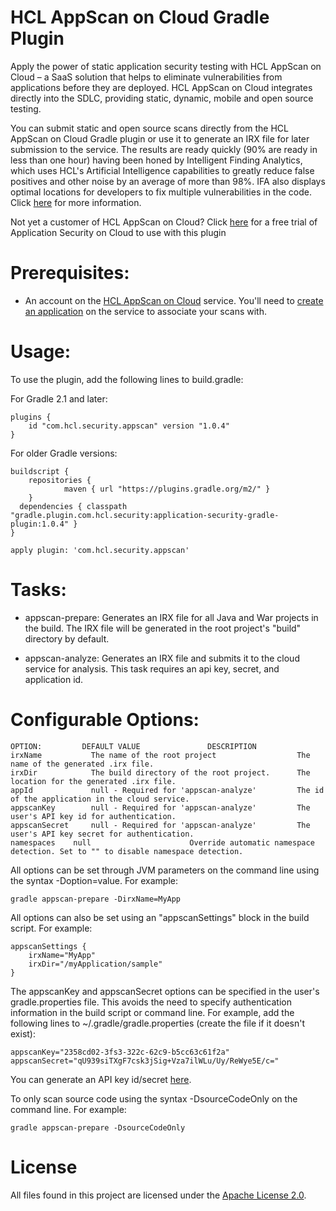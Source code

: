 # HCL AppScan on Cloud Gradle Plugin

Apply the power of static application security testing with HCL AppScan on Cloud – a SaaS solution that helps to eliminate vulnerabilities from applications before they are deployed. HCL AppScan on Cloud integrates directly into the SDLC, providing static, dynamic, mobile and open source testing.

You can submit static and open source scans directly from the HCL AppScan on Cloud Gradle plugin or use it to generate an IRX file for later submission to the service. The results are ready quickly (90% are ready in less than one hour) having been honed by Intelligent Finding Analytics, which uses HCL's Artificial Intelligence capabilities to greatly reduce false positives and other noise by an average of more than 98%. IFA also displays optimal locations for developers to fix multiple vulnerabilities in the code. Click [here](https://securityintelligence.com/intelligent-finding-analytics-cognitive-computing-application-security-expert/) for more information.

Not yet a customer of HCL AppScan on Cloud? Click [here](https://cloud.appscan.com) for a free trial of Application Security on Cloud to use with this plugin

# Prerequisites:

- An account on the [HCL AppScan on Cloud](https://cloud.appscan.com/) service. You'll need to [create an application](https://help.hcltechsw.com/appscan/ASoC/ent_create_application.html) on the service to associate your scans with.

# Usage:

To use the plugin, add the following lines to build.gradle:

For Gradle 2.1 and later:

	plugins {
		id "com.hcl.security.appscan" version "1.0.4"
	}

For older Gradle versions:

	buildscript {
		repositories {
	    		maven { url "https://plugins.gradle.org/m2/" }
	  	}
	  dependencies { classpath "gradle.plugin.com.hcl.security:application-security-gradle-plugin:1.0.4" }
	}

	apply plugin: 'com.hcl.security.appscan'

# Tasks:

- appscan-prepare:
	Generates an IRX file for all Java and War projects in the build. The IRX file will be generated in the root project's "build" directory by default.

- appscan-analyze:
  Generates an IRX file and submits it to the cloud service for analysis. This task requires an api key, secret, and application id.
  
# Configurable Options:

	OPTION:			DEFAULT VALUE				DESCRIPTION
	irxName           The name of the root project                  The name of the generated .irx file.
	irxDir            The build directory of the root project.      The location for the generated .irx file.
	appId             null - Required for 'appscan-analyze'         The id of the application in the cloud service.
	appscanKey        null - Required for 'appscan-analyze'         The user's API key id for authentication.
	appscanSecret     null - Required for 'appscan-analyze'         The user's API key secret for authentication.
	namespaces	  null						Override automatic namespace detection. Set to "" to disable namespace detection.

All options can be set through JVM parameters on the command line using the syntax -Doption=value. For example:

	gradle appscan-prepare -DirxName=MyApp

All options can also be set using an "appscanSettings" block in the build script. For example:

	appscanSettings {
		irxName="MyApp"
		irxDir="/myApplication/sample"
	}

The appscanKey and appscanSecret options can be specified in the user's gradle.properties file. This avoids the need to specify authentication information in the build script or command line. For example, add the following lines to ~/.gradle/gradle.properties (create the file if it doesn't exist):

	appscanKey="2358cd02-3fs3-322c-62c9-b5cc63c61f2a"
	appscanSecret="qU939siTXgF7csk3jSig+Vza7ilWLu/Uy/ReWye5E/c="

You can generate an API key id/secret [here](https://cloud.appscan.com/api/ideclientuilogin).

To only scan source code using the syntax -DsourceCodeOnly on the command line. For example:

	gradle appscan-prepare -DsourceCodeOnly


# License

All files found in this project are licensed under the [Apache License 2.0](LICENSE).

